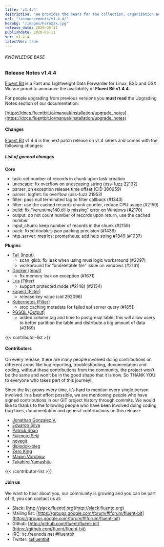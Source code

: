 ```yaml
---
title: 'v1.4.4'
description: 'We provides the means for the collection, organization and computerized retrieval of knowledgeand Lightweight Data Forwarder for Linux, BSD and OSX. We are proud to announce the availability of Fluent Bit v1.4.4.'
url: "/announcements/v1.4.4/"
herobg: "/images/hero@2x.jpg"
release_date: 2020-05-11
publishdate: 2020-05-11
ver: v1.4.4
latestVer: true
---
```


###### KNOWLEDGE BASE

### Release Notes v1.4.4

[Fluent Bit](https://fluentbit.io/) is a Fast and Lightweight Data Forwarder for Linux, BSD and OSX. We are proud to announce the availability of **Fluent Bit v1.4.4.**

For people upgrading from previous versions you **must read** the Upgrading Notes section of our documentation:

[https://docs.fluentbit.io/manual/installation/upgrade_notes](https://docs.fluentbit.io/manual/installation/upgrade_notes)

#### Changes

[Fluent Bit](https://fluentbit.io) v1.4.4 is the next patch release on v1.4 series and comes with the following changes:

##### List of general changes


**Core**

* task: set number of records in chunk upon task creation
* unescape: fix overflow on unescaping string (oss-fuzz 22132)
* parser: on exception release time offset (CID 300959)
* parser: logfmt: fix overflow (oss-fuzz 21953)
* filter: pass null terminated tag to filter callback (#1343)
* filter: use the cached records chunk counter, reduce CPU usage (#2159)
* build: fix “vcruntime140.dll is missing” error on Windows (#2170)
* output: do not count number of records upon return, use the cached number
* input_chunk: keep number of records in the chunk (#2159)
* pack: fixed double’s json packing precision (#1439)
* http_server: metrics: prometheus: add help string #1849 (#1937)


**Plugins**

* [Tail (Input)](https://docs.fluentbit.io/manual/pipeline/inputs/tail/)
  * scan_glob: fix leak when using musl logic workaround (#2097)
  * workaround for “undeletable file” issue on windows (#2141)
* [Docker (Input)](https://docs.fluentbit.io/manual/pipeline/inputs/docker/)
  * fix memory leak on exception (#1671)
* [Lua (Filter)](https://docs.fluentbit.io/manual/pipeline/filters/lua/)
  * support protected mode (#2148) (#2154)
* [Expect (Filter)](https://docs.fluentbit.io/manual/pipeline/filters/expect/)
  * release key value (cid 292096)
* [Kubernetes (Filter)](https://docs.fluentbit.io/manual/pipeline/filters/kubernetes/)
  * stop caching metadata for failed api server query (#1851)
* [PGSQL (Output)](https://docs.fluentbit.io/manual/pipeline/outputs/pgsql/)
  * added column tag and time to postgresql table, this will allow users to better partition the table and distribute a big amount of data (#2169)



{{< contributor-list >}}

#### Contributors

On every release, there are many people involved doing contributions on different areas like bug reporting, troubleshooting, documentation and coding, without these contributions from the community, the project won’t be the same and won’t be in the good shape that it is now. So THANK YOU! to everyone who takes part of this journey!

Since the list grows every time, it’s hard to mention every single person involved. In a best effort possible, we are mentioning people who have signed contributions in our GIT project history through commits. We would like to thanks to the following people who have been involved doing coding, bug fixes, documentation and general contributions on this release:


* [Jonathan Gonzalez V.](https://github.com/sxd)
* [Eduardo Silva](https://github.com/edsiper)
* [Patrick Shan](https://github.com/patrickshan)
* [Fujimoto Seiji](https://github.com/fujimotos)
* [novegit](https://github.com/novegit)
* [diplodok-oleg](https://github.com/novegit)
* [Zero King](https://github.com/l2dy)
* [Maxim Vorobjov](https://github.com/dunnock)
* [Takahiro Yamashita](https://github.com/nokute78)

{{< /contributor-list >}}

#### Join us

We want to hear about you, our community is growing and you can be part of it!, you can contact us at:

* Slack: [http://slack.fluentd.org](http://slack.fluentd.org)
* Mailing list: [https://groups.google.com/forum/#!forum/fluent-bit](https://groups.google.com/forum/#!forum/fluent-bit)
* Github: [http://github.com/fluent/fluent-bit](https://github.com/fluent/fluent-bit)
* IRC: irc.freenode.net #fluentbit
* Twitter: [@fluentbit](https://twitter.com/fluentbit)